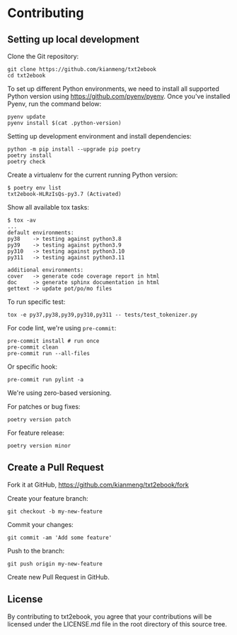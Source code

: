 # Contributing

## Setting up local development

Clone the Git repository:

```console
git clone https://github.com/kianmeng/txt2ebook
cd txt2ebook
```

To set up different Python environments, we need to install all supported
Python version using <https://github.com/pyenv/pyenv>. Once you've installed
Pyenv, run the command below:

```console
pyenv update
pyenv install $(cat .python-version)
```

Setting up development environment and install dependencies:

```console
python -m pip install --upgrade pip poetry
poetry install
poetry check
```

Create a virtualenv for the current running Python version:

```console
$ poetry env list
txt2ebook-HLRzIsQs-py3.7 (Activated)
```

Show all available tox tasks:

```console
$ tox -av
...
default environments:
py38    -> testing against python3.8
py39    -> testing against python3.9
py310   -> testing against python3.10
py311   -> testing against python3.11

additional environments:
cover   -> generate code coverage report in html
doc     -> generate sphinx documentation in html
gettext -> update pot/po/mo files
```

To run specific test:

```console
tox -e py37,py38,py39,py310,py311 -- tests/test_tokenizer.py
```

For code lint, we're using `pre-commit`:

```console
pre-commit install # run once
pre-commit clean
pre-commit run --all-files
```

Or specific hook:

```console
pre-commit run pylint -a
```

We're using zero-based versioning.

For patches or bug fixes:

```console
poetry version patch
```

For feature release:

```console
poetry version minor
```

## Create a Pull Request

Fork it at GitHub, <https://github.com/kianmeng/txt2ebook/fork>

Create your feature branch:

```console
git checkout -b my-new-feature
```

Commit your changes:

```console
git commit -am 'Add some feature'
```

Push to the branch:

```console
git push origin my-new-feature
```

Create new Pull Request in GitHub.

## License

By contributing to txt2ebook, you agree that your contributions will be
licensed under the LICENSE.md file in the root directory of this source tree.
